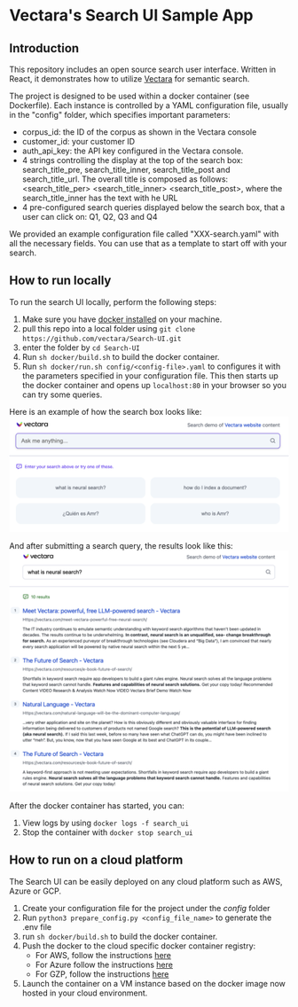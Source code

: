 # Vectara's Search UI Sample App

## Introduction

This repository includes an open source search user interface.
Written in React, it demonstrates how to utilize [Vectara](www.vectara.com) for semantic search.

The project is designed to be used within a docker container (see Dockerfile).
Each instance is controlled by a YAML configuration file, usually in the "config" folder, which specifies important parameters:
* corpus_id: the ID of the corpus as shown in the Vectara console
* customer_id: your customer ID
* auth_api_key: the API key configured in the Vectara console. 
* 4 strings controlling the display at the top of the search box: search_title_pre, search_title_inner, search_title_post and search_title_url. The overall title is composed as follows: <search_title_per> <search_title_inner> <search_title_post>, where the search_title_inner has the text with he URL
* 4 pre-configured search queries displayed below the search box, that a user can click on: Q1, Q2, Q3 and Q4

We provided an example configuration file called "XXX-search.yaml" with all the necessary fields. You can use that as a template to start off with your search.

## How to run locally
To run the search UI locally, perform the following steps:
1. Make sure you have [docker installed](https://docs.docker.com/engine/install/) on your machine. 
2. pull this repo into a local folder using `git clone https://github.com/vectara/Search-UI.git`
3. enter the folder by `cd Search-UI`
4. Run `sh docker/build.sh` to build the docker container.
5. Run `sh docker/run.sh config/<config-file>.yaml` to configures it with the parameters specified in your configuration file. This then starts up the docker container and opens up `localhost:80` in your browser so you can try some queries.

Here is an example of how the search box looks like:
![Search box](img/box.png?raw=true "Search Box")

And after submitting a search query, the results look like this:
![Search Results](img/results.png?raw=true "Search Results")

After the docker container has started, you can:
1. View logs by using `docker logs -f search_ui`
2. Stop the container with `docker stop search_ui`

## How to run on a cloud platform
The Search UI can be easily deployed on any cloud platform such as AWS, Azure or GCP.
1. Create your configuration file for the project under the *config* folder
2. Run `python3 prepare_config.py <config_file_name>` to generate the .env file
3. run `sh docker/build.sh` to build the docker container.
4. Push the docker to the cloud specific docker container registry:
   * For AWS, follow the instructions [here](https://docs.aws.amazon.com/AmazonECS/latest/developerguide/docker-basics.html)
   * For Azure follow the instructions [here](https://learn.microsoft.com/en-us/azure/container-apps/get-started-existing-container-image-portal?pivots=container-apps-private-registry)
   * For GZP, follow the instructions [here](https://cloud.google.com/run/docs/quickstarts/build-and-deploy)
5. Launch the container on a VM instance based on the docker image now hosted in your cloud environment. 


